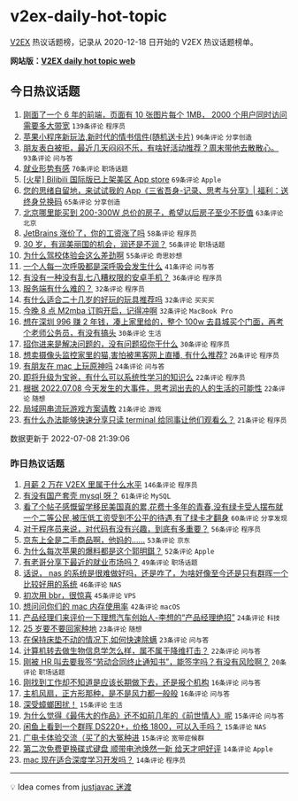 # v2ex-daily-hot-topic

[V2EX](https://www.v2ex.com/) 热议话题榜，记录从 2020-12-18 日开始的 V2EX 热议话题榜单。

**网站版：[V2EX daily hot topic web](https://boojack.github.io/v2ex-daily-hot-topic-web/)**

## 今日热议话题

<!-- TODAY BEGIN -->

1. [刚面了一个 6 年的前端，页面有 10 张图片每个 1MB， 2000 个用户同时访问需要多大带宽](https://www.v2ex.com/t/864888) `139条评论` `程序员`
1. [苹果小程序新玩法,新时代的情书信件(随机送卡片)](https://www.v2ex.com/t/864835) `96条评论` `分享创造`
1. [朋友表白被拒，最近几天闷闷不乐，有啥好活动推荐？周末带他去散散心。](https://www.v2ex.com/t/864878) `93条评论` `问与答`
1. [就业形势有感](https://www.v2ex.com/t/864914) `70条评论` `职场话题`
1. [[火星] Bilibili 国际版已上架美区 App store](https://www.v2ex.com/t/864812) `69条评论` `Apple`
1. [您的思绪自留地，来试试我的 App《三省吾身-记录、思考与分享》| 福利：送终身兑换码](https://www.v2ex.com/t/864895) `65条评论` `分享创造`
1. [北京哪里能买到 200-300W 总价的房子，希望以后房子至少不贬值](https://www.v2ex.com/t/864879) `63条评论` `北京`
1. [JetBrains 涨价了，你的工资涨了吗](https://www.v2ex.com/t/864840) `58条评论` `程序员`
1. [30 岁，有润美丽国的机会，润还是不润？](https://www.v2ex.com/t/864889) `56条评论` `职场话题`
1. [为什么驾校体验会这么差劲啊](https://www.v2ex.com/t/864942) `55条评论` `奇思妙想`
1. [一个人每一次呼吸都是深呼吸会发生什么](https://www.v2ex.com/t/864842) `41条评论` `问与答`
1. [有没有一种没有乱七八糟权限的安卓手机？](https://www.v2ex.com/t/864819) `36条评论` `程序员`
1. [服务端有什么难的？](https://www.v2ex.com/t/864975) `32条评论` `程序员`
1. [有什么适合二十几岁的好玩的玩具推荐吗](https://www.v2ex.com/t/864924) `32条评论` `买买买`
1. [今晚 8 点 M2mba 订购开启，记得冲啊](https://www.v2ex.com/t/864920) `32条评论` `MacBook Pro`
1. [想在深圳 996 赚 2 年钱，凑上家里给的，整个 100w 去县城买个门面，再考个老师公务员，有没有搞头](https://www.v2ex.com/t/864949) `30条评论` `生活`
1. [招你进来是解决问题的，没有问题招你干什么](https://www.v2ex.com/t/864866) `30条评论` `程序员`
1. [想卖摄像头监控家里的猫,害怕被黑客网上直播, 有什么推荐?](https://www.v2ex.com/t/864960) `26条评论` `程序员`
1. [有朋友在 mac 上玩原神吗](https://www.v2ex.com/t/864857) `24条评论` `问与答`
1. [即将升级为宝爸，有什么可以系统性学习的知识么](https://www.v2ex.com/t/864967) `22条评论` `程序员`
1. [根据 2022.07.08 今天发生的大事件，思考润出去的人的生活的可能性](https://www.v2ex.com/t/864930) `22条评论` `随想`
1. [局域网串流玩游戏方案请教](https://www.v2ex.com/t/864937) `21条评论` `游戏`
1. [有什么办法能够快速分享只读 terminal 给同事让他们观看么？](https://www.v2ex.com/t/864928) `21条评论` `程序员`

数据更新于 2022-07-08 21:39:06

<!-- TODAY END -->

### 昨日热议话题

<!-- YESTERDAY BEGIN -->

1. [月薪 2 万在 V2EX 里属于什么水平](https://www.v2ex.com/t/864598) `146条评论` `程序员`
1. [有没有国产套壳 mysql 呀？](https://www.v2ex.com/t/864650) `61条评论` `MySQL`
1. [看了个帖子感慨留学移民美国真的累,花费十多年的青春,没有绿卡受人摆布就一个二等公民,被压低工资受到不公平的待遇,有了绿卡才翻身](https://www.v2ex.com/t/864585) `60条评论` `分享发现`
1. [对于程序员来说，对代码有没有兴趣，到底有多重要？](https://www.v2ex.com/t/864647) `56条评论` `程序员`
1. [京东上全是二手商品啊，他妈的……](https://www.v2ex.com/t/864648) `53条评论` `京东`
1. [为什么每次苹果的爆料都是这个郭明錤？](https://www.v2ex.com/t/864604) `52条评论` `Apple`
1. [有老哥分享下最近的就业市场吗？](https://www.v2ex.com/t/864676) `49条评论` `职场话题`
1. [话说， nas 的系统是很难做好吗，还是咋了，为啥好像至今还是只有群晖一个比较好用的系统](https://www.v2ex.com/t/864712) `46条评论` `NAS`
1. [初次用 bbr，很惊喜](https://www.v2ex.com/t/864610) `45条评论` `VPS`
1. [想问问你们的 mac 内存使用率](https://www.v2ex.com/t/864593) `42条评论` `macOS`
1. [产品经理们来评价一下理想汽车创始人-李想的“产品经理绝招”](https://www.v2ex.com/t/864588) `24条评论` `科技`
1. [25 岁要不要回家种地](https://www.v2ex.com/t/864771) `23条评论` `随想`
1. [在保持床垫不动的情况下,如何快速除螨](https://www.v2ex.com/t/864687) `23条评论` `问与答`
1. [计算机转去做生物信息学怎么样，属不属于降维打击？](https://www.v2ex.com/t/864652) `22条评论` `问与答`
1. [刚被 HR 叫去要我签“劳动合同终止通知书”，能签字吗？有没有风险啊？](https://www.v2ex.com/t/864591) `20条评论` `职场话题`
1. [刚找到工作却不知道是应该长期做下去，还是报个机构](https://www.v2ex.com/t/864612) `16条评论` `问与答`
1. [主机风扇，正方形那种，是不是风力都一般般](https://www.v2ex.com/t/864590) `16条评论` `问与答`
1. [深受蟑螂困扰！](https://www.v2ex.com/t/864798) `15条评论` `生活`
1. [为什么觉得《最伟大的作品》还不如前几年的《前世情人》呢](https://www.v2ex.com/t/864742) `15条评论` `问与答`
1. [闲鱼上看到一个群晖 DS220+，价格 1800，可以入手吗？](https://www.v2ex.com/t/864614) `15条评论` `NAS`
1. [广电卡体验交流（买了的大冤种进](https://www.v2ex.com/t/864607) `15条评论` `宽带症候群`
1. [第二次免费更换碟式键盘 顺带电池焕然一新 给天才吧好评](https://www.v2ex.com/t/864791) `14条评论` `Apple`
1. [mac 现在适合深度学习开发吗？](https://www.v2ex.com/t/864729) `14条评论` `程序员`

<!-- YESTERDAY END -->

---

💡 Idea comes from [justjavac 迷渡](https://github.com/justjavac/)

